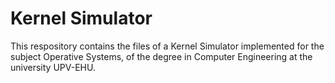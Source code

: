 # Kernel Simulator
This respository contains the files of a Kernel Simulator implemented for the subject Operative Systems, of the degree in Computer Engineering at the university UPV-EHU.
